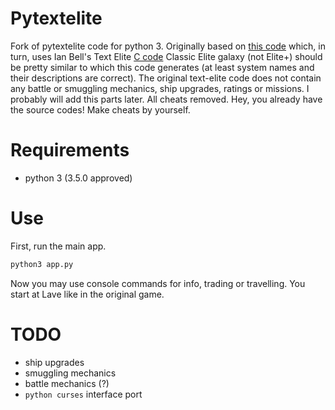 # Pytextelite
Fork of pytextelite code for python 3.
Originally based on [this code](http://automaticromantic.com/static/misc/pytxtelite.txt) which, in turn, uses Ian Bell's Text Elite [C code](http://www.elitehomepage.org/text/index.htm)
Classic Elite galaxy (not Elite+) should be pretty similar to which this code generates (at least system names and their descriptions are correct).
The original text-elite code does not contain any battle or smuggling mechanics, ship upgrades, ratings or missions. I probably will add this parts later.
All cheats removed. Hey, you already have the source codes! Make cheats by yourself.

# Requirements
- python 3 (3.5.0 approved)

# Use
First, run the main app.
```python
python3 app.py
```
Now you may use console commands for info, trading or travelling. You start at Lave like in the original game.

# TODO
- ship upgrades
- smuggling mechanics
- battle mechanics (?)
- `python curses` interface port
